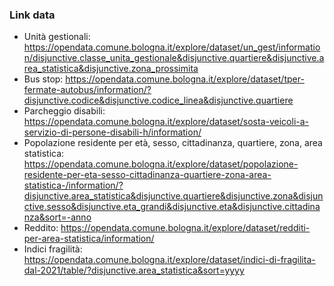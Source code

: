 ### Link data
- Unità gestionali: https://opendata.comune.bologna.it/explore/dataset/un_gest/information/disjunctive.classe_unita_gestionale&disjunctive.quartiere&disjunctive.area_statistica&disjunctive.zona_prossimita
- Bus stop: https://opendata.comune.bologna.it/explore/dataset/tper-fermate-autobus/information/?disjunctive.codice&disjunctive.codice_linea&disjunctive.quartiere
- Parcheggio disabili: https://opendata.comune.bologna.it/explore/dataset/sosta-veicoli-a-servizio-di-persone-disabili-h/information/
- Popolazione residente per età, sesso, cittadinanza, quartiere, zona, area statistica: https://opendata.comune.bologna.it/explore/dataset/popolazione-residente-per-eta-sesso-cittadinanza-quartiere-zona-area-statistica-/information/?disjunctive.area_statistica&disjunctive.quartiere&disjunctive.zona&disjunctive.sesso&disjunctive.eta_grandi&disjunctive.eta&disjunctive.cittadinanza&sort=-anno
- Reddito: https://opendata.comune.bologna.it/explore/dataset/redditi-per-area-statistica/information/
- Indici fragilità: https://opendata.comune.bologna.it/explore/dataset/indici-di-fragilita-dal-2021/table/?disjunctive.area_statistica&sort=yyyy

  
